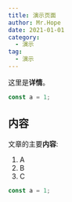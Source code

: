 ```yaml
---
title: 演示页面
author: Mr.Hope
date: 2021-01-01
category:
  - 演示
tag:
  - 演示
---
```


这里是**详情**。

```js
const a = 1;
```

<!-- more -->

## 内容

文章的主要**内容**:

1. A
1. B
1. C

```js
const a = 1;
```
